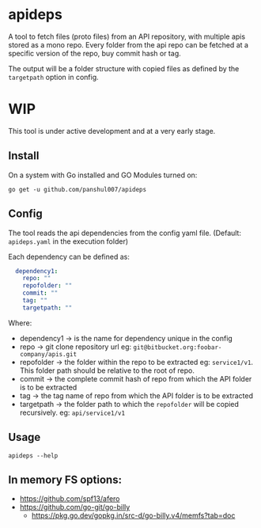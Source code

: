 # apideps

A tool to fetch files (proto files) from an API repository, with multiple apis stored as a mono repo. 
Every folder from the api repo can be fetched at a specific version of the repo, buy commit hash or tag.  

The output will be a folder structure with copied files as defined by the `targetpath` option in config.
 
# WIP

This tool is under active development and at a very early stage. 

## Install

On a system with Go installed and GO Modules turned on:

```
go get -u github.com/panshul007/apideps
```

## Config

The tool reads the api dependencies from the config yaml file. (Default: `apideps.yaml` in the execution folder)

Each dependency can be defined as:

```yaml
  dependency1:
    repo: ""
    repofolder: ""
    commit: ""
    tag: ""
    targetpath: ""
```

Where:
    
- dependency1  -> is the name for dependency unique in the config
- repo -> git clone repository url eg: `git@bitbucket.org:foobar-company/apis.git`
- repofolder -> the folder within the repo to be extracted eg: `service1/v1`. This folder path should be relative to the root of repo. 
- commit -> the complete commit hash of repo from which the API folder is to be extracted
- tag -> the tag name of repo from which the API folder is to be extracted
- targetpath -> the folder path to which the `repofolder` will be copied recursively. eg: `api/service1/v1`
    
## Usage

```
apideps --help
```

## In memory FS options:
* https://github.com/spf13/afero
* https://github.com/go-git/go-billy 
    * https://pkg.go.dev/gopkg.in/src-d/go-billy.v4/memfs?tab=doc

